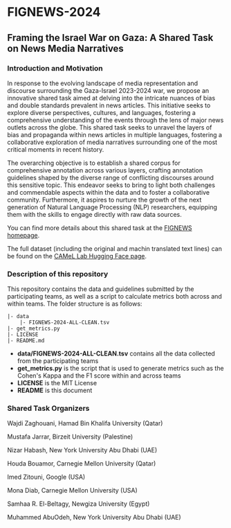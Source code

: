 # FIGNEWS-2024

## Framing the Israel War on Gaza: A Shared Task on News Media Narratives

### Introduction and Motivation

In response to the evolving landscape of media representation and discourse surrounding the Gaza-Israel 2023-2024 war, we propose an innovative shared task aimed at delving into the intricate nuances of bias and double standards prevalent in news articles. This initiative seeks to explore diverse perspectives, cultures, and languages, fostering a comprehensive understanding of the events through the lens of major news outlets across the globe. This shared task seeks to unravel the layers of bias and propaganda within news articles in multiple languages, fostering a collaborative exploration of media narratives surrounding one of the most critical moments in recent history.


The overarching objective is to establish a shared corpus for comprehensive annotation across various layers, crafting annotation guidelines shaped by the diverse range of conflicting discourses around this sensitive topic. This endeavor seeks to bring to light both challenges and commendable aspects within the data and to foster a collaborative community. Furthermore, it aspires to nurture the growth of the next generation of Natural Language Processing (NLP) researchers, equipping them with the skills to engage directly with raw data sources.

You can find more details about this shared task at the [FIGNEWS homepage](https://sites.google.com/view/fignews/home).

The full dataset (including the original and machin translated text lines) can be found on the [CAMeL Lab Hugging Face page](https://huggingface.co/datasets/CAMeL-Lab/FIGNEWS-2024).

### Description of this repository

This repository contains the data and guidelines submitted by the participating teams, as well as a script to calculate metrics both across and within teams. The folder structure is as follows:
```
|- data
    |- FIGNEWS-2024-ALL-CLEAN.tsv
|- get_metrics.py
|- LICENSE
|- README.md
```
- **data/FIGNEWS-2024-ALL-CLEAN.tsv** contains all the data collected from the participating teams
- **get_metrics.py** is the script that is used to generate metrics such as the Cohen's Kappa and the F1 score within and across teams
- **LICENSE** is the MIT License
- **README** is this document

### Shared Task Organizers

Wajdi Zaghouani, Hamad Bin Khalifa University (Qatar)

Mustafa Jarrar, Birzeit University (Palestine)

Nizar Habash, New York University Abu Dhabi (UAE)

Houda Bouamor, Carnegie Mellon University (Qatar)

Imed Zitouni, Google (USA)

Mona Diab, Carnegie Mellon University (USA)

Samhaa R. El-Beltagy, Newgiza University (Egypt)

Muhammed AbuOdeh, New York University Abu Dhabi (UAE)